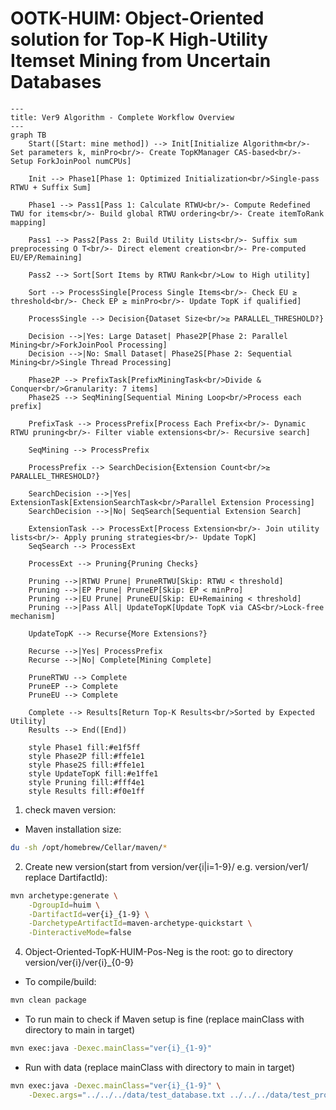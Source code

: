 # OOTK-HUIM: Object-Oriented solution for Top-K High-Utility Itemset Mining from Uncertain Databases


```mermaid
---
title: Ver9 Algorithm - Complete Workflow Overview
---
graph TB
    Start([Start: mine method]) --> Init[Initialize Algorithm<br/>- Set parameters k, minPro<br/>- Create TopKManager CAS-based<br/>- Setup ForkJoinPool numCPUs]
    
    Init --> Phase1[Phase 1: Optimized Initialization<br/>Single-pass RTWU + Suffix Sum]
    
    Phase1 --> Pass1[Pass 1: Calculate RTWU<br/>- Compute Redefined TWU for items<br/>- Build global RTWU ordering<br/>- Create itemToRank mapping]
    
    Pass1 --> Pass2[Pass 2: Build Utility Lists<br/>- Suffix sum preprocessing O T<br/>- Direct element creation<br/>- Pre-computed EU/EP/Remaining]
    
    Pass2 --> Sort[Sort Items by RTWU Rank<br/>Low to High utility]
    
    Sort --> ProcessSingle[Process Single Items<br/>- Check EU ≥ threshold<br/>- Check EP ≥ minPro<br/>- Update TopK if qualified]
    
    ProcessSingle --> Decision{Dataset Size<br/>≥ PARALLEL_THRESHOLD?}
    
    Decision -->|Yes: Large Dataset| Phase2P[Phase 2: Parallel Mining<br/>ForkJoinPool Processing]
    Decision -->|No: Small Dataset| Phase2S[Phase 2: Sequential Mining<br/>Single Thread Processing]
    
    Phase2P --> PrefixTask[PrefixMiningTask<br/>Divide & Conquer<br/>Granularity: 7 items]
    Phase2S --> SeqMining[Sequential Mining Loop<br/>Process each prefix]
    
    PrefixTask --> ProcessPrefix[Process Each Prefix<br/>- Dynamic RTWU pruning<br/>- Filter viable extensions<br/>- Recursive search]
    
    SeqMining --> ProcessPrefix
    
    ProcessPrefix --> SearchDecision{Extension Count<br/>≥ PARALLEL_THRESHOLD?}
    
    SearchDecision -->|Yes| ExtensionTask[ExtensionSearchTask<br/>Parallel Extension Processing]
    SearchDecision -->|No| SeqSearch[Sequential Extension Search]
    
    ExtensionTask --> ProcessExt[Process Extension<br/>- Join utility lists<br/>- Apply pruning strategies<br/>- Update TopK]
    SeqSearch --> ProcessExt
    
    ProcessExt --> Pruning{Pruning Checks}
    
    Pruning -->|RTWU Prune| PruneRTWU[Skip: RTWU < threshold]
    Pruning -->|EP Prune| PruneEP[Skip: EP < minPro]
    Pruning -->|EU Prune| PruneEU[Skip: EU+Remaining < threshold]
    Pruning -->|Pass All| UpdateTopK[Update TopK via CAS<br/>Lock-free mechanism]
    
    UpdateTopK --> Recurse{More Extensions?}
    
    Recurse -->|Yes| ProcessPrefix
    Recurse -->|No| Complete[Mining Complete]
    
    PruneRTWU --> Complete
    PruneEP --> Complete
    PruneEU --> Complete
    
    Complete --> Results[Return Top-K Results<br/>Sorted by Expected Utility]
    Results --> End([End])
    
    style Phase1 fill:#e1f5ff
    style Phase2P fill:#ffe1e1
    style Phase2S fill:#ffe1e1
    style UpdateTopK fill:#e1ffe1
    style Pruning fill:#fff4e1
    style Results fill:#f0e1ff
```

1. check maven version:
- Maven installation size:
```bash
du -sh /opt/homebrew/Cellar/maven/*
```

2. Create new version(start from version/ver{i|i=1-9}/ e.g. version/ver1/ replace DartifactId):
```bash
mvn archetype:generate \
    -DgroupId=huim \
    -DartifactId=ver{i}_{1-9} \
    -DarchetypeArtifactId=maven-archetype-quickstart \
    -DinteractiveMode=false
```

4. Object-Oriented-TopK-HUIM-Pos-Neg is the root: go to directory version/ver{i}/ver{i}_{0-9}

- To compile/build:
```bash
mvn clean package
```

- To run main to check if Maven setup is fine (replace mainClass with directory to main in target)
```bash
mvn exec:java -Dexec.mainClass="ver{i}_{1-9}"
```

- Run with data (replace mainClass with directory to main in target)
```bash
mvn exec:java -Dexec.mainClass="ver{i}_{1-9}" \
    -Dexec.args="../../../data/test_database.txt ../../../data/test_profits.txt 100 0.2"
```
